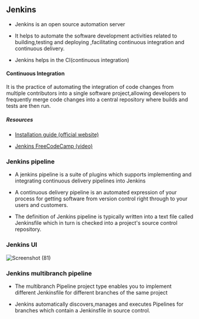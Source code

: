 ## Jenkins

- Jenkins is an open source automation server
- It helps to automate the software development activities related to building,testing
and deploying ,facilitating continuous integration and continuous delivery.

- Jenkins helps in the CI(continuous integration)

#### Continuous Integration

It is the practice of automating the integration of code changes from multiple contributors into a single software project,allowing developers to frequently merge code changes into a central repository where builds and tests are then run.


##### Resources

- [Installation guide (official website)](https://www.jenkins.io/doc/book/installing/)

- [Jenkins FreeCodeCamp (video)](https://youtu.be/f4idgaq2VqA)



### Jenkins pipeline

- A jenkins pipeline is a suite of plugins which supports implementing and integrating continuous delivery pipelines into Jenkins

- A continuous delivery pipeline is an automated expression of your process for getting software from version control right through to your users and customers.

- The definition of Jenkins pipeline is typically written into a text file called Jenkinsfile which in turn is checked into a project's source control repository.



### Jenkins UI
![Screenshot (81)](https://user-images.githubusercontent.com/65400893/216839683-4947b295-8050-4b4b-9114-c885cf445e38.png)


### Jenkins multibranch pipeline

- The multibranch Pipeline  project type enables you to implement different Jenkinsfile for different branches of the same project

- Jenkins automatically discovers,manages and executes Pipelines for branches which contain a Jenkinsfile in source control.




